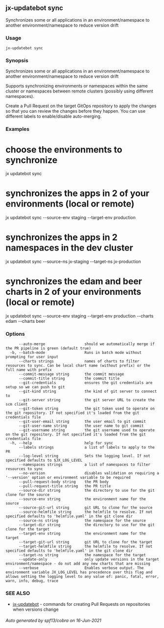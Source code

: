 ## jx-updatebot sync

Synchronizes some or all applications in an environment/namespace to another environment/namespace to reduce version drift

### Usage

```
jx-updatebot sync
```

### Synopsis

Synchronizes some or all applications in an environment/namespace to another environment/namespace to reduce version drift 

Supports synchronizing environments or namespaces within the same cluster or namespaces between remote clusters (possibly using different namespaces). 

Create a Pull Request on the target GitOps repository to apply the changes so that you can review the changes before they happen. You can use different labels to enable/disable auto-merging.

### Examples

  # choose the environments to synchronize
  jx updatebot sync
  
  # synchronizes the apps in 2 of your environments (local or remote)
  jx updatebot sync --source-env staging --target-env production
  
  # synchronizes the apps in 2 namespaces in the dev cluster
  jx updatebot sync --source-ns jx-staging --target-ns jx-production
  
  
  # synchronizes the edam and beer charts in 2 of your environments (local or remote)
  jx updatebot sync --source-env staging --target-env production --charts edam --charts beer

### Options

```
      --auto-merge                  should we automatically merge if the PR pipeline is green (default true)
  -b, --batch-mode                  Runs in batch mode without prompting for user input
      --charts strings              names of charts to filter resources to sync. Can be local chart name (without prefix) or the full name with prefix
      --commit-message string       the commit message
      --commit-title string         the commit title
      --git-credentials             ensures the git credentials are setup so we can push to git
      --git-kind string             the kind of git server to connect to
      --git-server string           the git server URL to create the scm client
      --git-token string            the git token used to operate on the git repository. If not specified it's loaded from the git credentials file
      --git-user-email string       the user email to git commit
      --git-user-name string        the user name to git commit
      --git-username string         the git username used to operate on the git repository. If not specified it's loaded from the git credentials file
  -h, --help                        help for sync
      --labels strings              a list of labels to apply to the PR
      --log-level string            Sets the logging level. If not specified defaults to $JX_LOG_LEVEL
      --namespaces strings          a list of namespaces to filter resources to sync
      --no-version                  disables validation on requiring a '--version' option or environment variable to be required
      --pull-request-body string    the PR body
      --pull-request-title string   the PR title
      --source-dir string           the directory to use for the git clone for the source
      --source-env string           the environment name for the source
      --source-git-url string       git URL to clone for the source
      --source-helmfile string      the helmfile to resolve. If not specified defaults to 'helmfile.yaml' in the git clone dir
      --source-ns string            the namespace for the source
      --target-dir string           the directory to use for the git clone for the target
      --target-env string           the environment name for the target
      --target-git-url string       git URL to clone for the target
      --target-helmfile string      the helmfile to resolve. If not specified defaults to 'helmfile.yaml' in the git clone dir
      --target-ns string            the namespace for the target
      --update-only                 only update versions in the target environment/namespace - do not add any new charts that are missing
      --verbose                     Enables verbose output. The environment variable JX_LOG_LEVEL has precedence over this flag and allows setting the logging level to any value of: panic, fatal, error, warn, info, debug, trace
```

### SEE ALSO

* [jx-updatebot](jx-updatebot.md)	 - commands for creating Pull Requests on repositories when versions change

###### Auto generated by spf13/cobra on 16-Jun-2021
